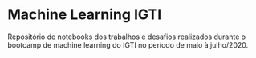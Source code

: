 # Machine Learning IGTI

Repositório de notebooks dos trabalhos e desafios realizados durante o bootcamp de machine learning do IGTI no período de maio à julho/2020.
